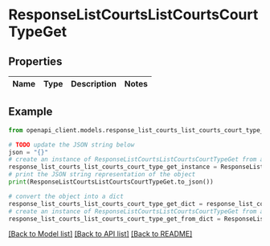 # ResponseListCourtsListCourtsCourtTypeGet


## Properties

Name | Type | Description | Notes
------------ | ------------- | ------------- | -------------

## Example

```python
from openapi_client.models.response_list_courts_list_courts_court_type_get import ResponseListCourtsListCourtsCourtTypeGet

# TODO update the JSON string below
json = "{}"
# create an instance of ResponseListCourtsListCourtsCourtTypeGet from a JSON string
response_list_courts_list_courts_court_type_get_instance = ResponseListCourtsListCourtsCourtTypeGet.from_json(json)
# print the JSON string representation of the object
print(ResponseListCourtsListCourtsCourtTypeGet.to_json())

# convert the object into a dict
response_list_courts_list_courts_court_type_get_dict = response_list_courts_list_courts_court_type_get_instance.to_dict()
# create an instance of ResponseListCourtsListCourtsCourtTypeGet from a dict
response_list_courts_list_courts_court_type_get_from_dict = ResponseListCourtsListCourtsCourtTypeGet.from_dict(response_list_courts_list_courts_court_type_get_dict)
```
[[Back to Model list]](../README.md#documentation-for-models) [[Back to API list]](../README.md#documentation-for-api-endpoints) [[Back to README]](../README.md)


